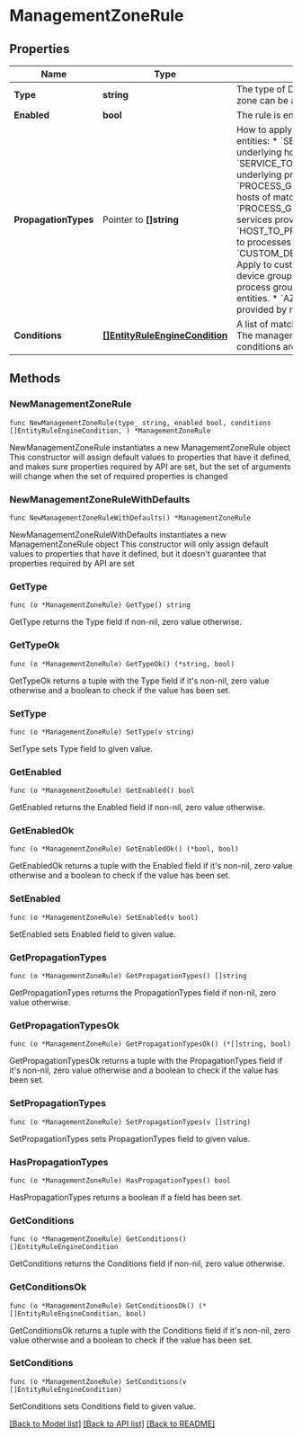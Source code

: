 # ManagementZoneRule

## Properties

Name | Type | Description | Notes
------------ | ------------- | ------------- | -------------
**Type** | **string** | The type of Dynatrace entities the management zone can be applied to. | 
**Enabled** | **bool** | The rule is enabled (&#x60;true&#x60;) or disabled (&#x60;false&#x60;). | 
**PropagationTypes** | Pointer to **[]string** | How to apply the management zone to underlying entities:   * &#x60;SERVICE_TO_HOST_LIKE&#x60;: Apply to underlying hosts of matching services.  * &#x60;SERVICE_TO_PROCESS_GROUP_LIKE&#x60;: Apply to underlying process groups of matching services.  * &#x60;PROCESS_GROUP_TO_HOST&#x60;: Apply to underlying hosts of matching process groups.  * &#x60;PROCESS_GROUP_TO_SERVICE&#x60;: Apply to all services provided by matching process groups.  * &#x60;HOST_TO_PROCESS_GROUP_INSTANCE&#x60;: Apply to processes running on matching hosts.  * &#x60;CUSTOM_DEVICE_GROUP_TO_CUSTOM_DEVICE&#x60;: Apply to custom devices in matching custom device groups.  * &#x60;AZURE_TO_PG&#x60;: Apply to process groups connected to matching Azure entities.  * &#x60;AZURE_TO_SERVICE&#x60;: Apply to services provided by matching Azure entities. | [optional] 
**Conditions** | [**[]EntityRuleEngineCondition**](EntityRuleEngineCondition.md) | A list of matching rules for the management zone.   The management zone applies only if **all** conditions are fulfilled. | 

## Methods

### NewManagementZoneRule

`func NewManagementZoneRule(type_ string, enabled bool, conditions []EntityRuleEngineCondition, ) *ManagementZoneRule`

NewManagementZoneRule instantiates a new ManagementZoneRule object
This constructor will assign default values to properties that have it defined,
and makes sure properties required by API are set, but the set of arguments
will change when the set of required properties is changed

### NewManagementZoneRuleWithDefaults

`func NewManagementZoneRuleWithDefaults() *ManagementZoneRule`

NewManagementZoneRuleWithDefaults instantiates a new ManagementZoneRule object
This constructor will only assign default values to properties that have it defined,
but it doesn't guarantee that properties required by API are set

### GetType

`func (o *ManagementZoneRule) GetType() string`

GetType returns the Type field if non-nil, zero value otherwise.

### GetTypeOk

`func (o *ManagementZoneRule) GetTypeOk() (*string, bool)`

GetTypeOk returns a tuple with the Type field if it's non-nil, zero value otherwise
and a boolean to check if the value has been set.

### SetType

`func (o *ManagementZoneRule) SetType(v string)`

SetType sets Type field to given value.


### GetEnabled

`func (o *ManagementZoneRule) GetEnabled() bool`

GetEnabled returns the Enabled field if non-nil, zero value otherwise.

### GetEnabledOk

`func (o *ManagementZoneRule) GetEnabledOk() (*bool, bool)`

GetEnabledOk returns a tuple with the Enabled field if it's non-nil, zero value otherwise
and a boolean to check if the value has been set.

### SetEnabled

`func (o *ManagementZoneRule) SetEnabled(v bool)`

SetEnabled sets Enabled field to given value.


### GetPropagationTypes

`func (o *ManagementZoneRule) GetPropagationTypes() []string`

GetPropagationTypes returns the PropagationTypes field if non-nil, zero value otherwise.

### GetPropagationTypesOk

`func (o *ManagementZoneRule) GetPropagationTypesOk() (*[]string, bool)`

GetPropagationTypesOk returns a tuple with the PropagationTypes field if it's non-nil, zero value otherwise
and a boolean to check if the value has been set.

### SetPropagationTypes

`func (o *ManagementZoneRule) SetPropagationTypes(v []string)`

SetPropagationTypes sets PropagationTypes field to given value.

### HasPropagationTypes

`func (o *ManagementZoneRule) HasPropagationTypes() bool`

HasPropagationTypes returns a boolean if a field has been set.

### GetConditions

`func (o *ManagementZoneRule) GetConditions() []EntityRuleEngineCondition`

GetConditions returns the Conditions field if non-nil, zero value otherwise.

### GetConditionsOk

`func (o *ManagementZoneRule) GetConditionsOk() (*[]EntityRuleEngineCondition, bool)`

GetConditionsOk returns a tuple with the Conditions field if it's non-nil, zero value otherwise
and a boolean to check if the value has been set.

### SetConditions

`func (o *ManagementZoneRule) SetConditions(v []EntityRuleEngineCondition)`

SetConditions sets Conditions field to given value.



[[Back to Model list]](../README.md#documentation-for-models) [[Back to API list]](../README.md#documentation-for-api-endpoints) [[Back to README]](../README.md)


